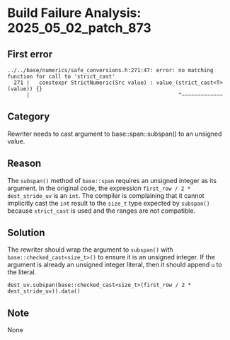 # Build Failure Analysis: 2025_05_02_patch_873

## First error

```
../../base/numerics/safe_conversions.h:271:47: error: no matching function for call to 'strict_cast'
  271 |   constexpr StrictNumeric(Src value) : value_(strict_cast<T>(value)) {}
      |                                               ^~~~~~~~~~~~~~
```

## Category
Rewriter needs to cast argument to base::span::subspan() to an unsigned value.

## Reason
The `subspan()` method of `base::span` requires an unsigned integer as its argument. In the original code, the expression `first_row / 2 * dest_stride_uv` is an `int`. The compiler is complaining that it cannot implicitly cast the `int` result to the `size_t` type expected by `subspan()` because `strict_cast` is used and the ranges are not compatible.

## Solution
The rewriter should wrap the argument to `subspan()` with `base::checked_cast<size_t>()` to ensure it is an unsigned integer. If the argument is already an unsigned integer literal, then it should append `u` to the literal.
```
dest_uv.subspan(base::checked_cast<size_t>(first_row / 2 * dest_stride_uv)).data()
```

## Note
None